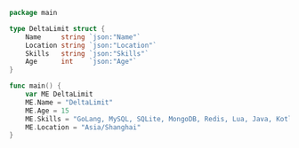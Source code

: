 ~~~go
package main

type DeltaLimit struct {
	Name     string `json:"Name"`
	Location string `json:"Location"`
	Skills   string `json:"Skills"`
	Age      int    `json:"Age"`
}

func main() {
	var ME DeltaLimit
	ME.Name = "DeltaLimit"
	ME.Age = 15
	ME.Skills = "GoLang, MySQL, SQLite, MongoDB, Redis, Lua, Java, Kotlin"
	ME.Location = "Asia/Shanghai"
}

~~~

<script src="https://gist.github.com/DeltaLimit/54d9e2a926782ce29123a2ce86835ee8.js"></script>
